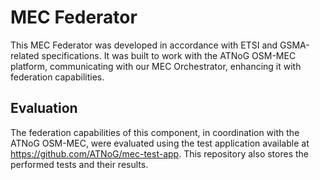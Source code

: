 # MEC Federator

This MEC Federator was developed in accordance with ETSI and GSMA-related specifications. It was built to work with the ATNoG OSM-MEC platform, communicating with our MEC Orchestrator, enhancing it with federation capabilities.

## Evaluation

The federation capabilities of this component, in coordination with the ATNoG OSM-MEC, were evaluated using the test application available at https://github.com/ATNoG/mec-test-app. This repository also stores the performed tests and their results.
